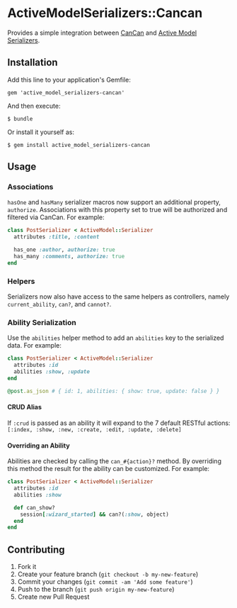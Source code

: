 # ActiveModelSerializers::Cancan

Provides a simple integration between [CanCan](https://github.com/ryanb/cancan) and [Active Model Serializers](https://github.com/josevalim/active_model_serializers).

## Installation

Add this line to your application's Gemfile:

    gem 'active_model_serializers-cancan'

And then execute:

    $ bundle

Or install it yourself as:

    $ gem install active_model_serializers-cancan

## Usage

### Associations

`hasOne` and `hasMany` serializer macros now support an additional property, `authorize`. Associations with this property set to true will be authorized and filtered via CanCan. For example:

```ruby
class PostSerializer < ActiveModel::Serializer
  attributes :title, :content

  has_one :author, authorize: true
  has_many :comments, authorize: true
end
```

### Helpers

Serializers now also have access to the same helpers as controllers, namely `current_ability`, `can?`, and `cannot?`.

### Ability Serialization

Use the `abilities` helper method to add an `abilities` key to the serialized data. For example:

```ruby
class PostSerializer < ActiveModel::Serializer
  attributes :id
  abilities :show, :update
end

@post.as_json # { id: 1, abilities: { show: true, update: false } }
```

#### CRUD Alias

If `:crud` is passed as an ability it will expand to the 7 default RESTful actions: `[:index, :show, :new, :create, :edit, :update, :delete]`

#### Overriding an Ability

Abilities are checked by calling the `can_#{action}?` method.  By overriding this method the result for the ability can be customized. For example:

```ruby
class PostSerializer < ActiveModel::Serializer
  attributes :id
  abilities :show

  def can_show?
    session[:wizard_started] && can?(:show, object)
  end
end
```

## Contributing

1. Fork it
2. Create your feature branch (`git checkout -b my-new-feature`)
3. Commit your changes (`git commit -am 'Add some feature'`)
4. Push to the branch (`git push origin my-new-feature`)
5. Create new Pull Request
